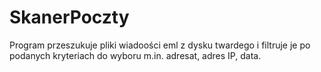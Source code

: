 # SkanerPoczty
Program przeszukuje pliki wiadoości eml z dysku twardego i filtruje je po podanych kryteriach do wyboru m.in. adresat, adres IP, data.
